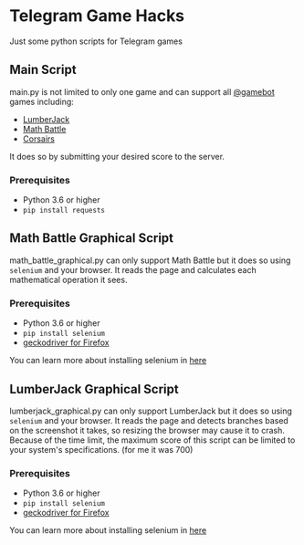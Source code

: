 # Telegram Game Hacks
Just some python scripts for Telegram games

## Main Script
main.py is not limited to only one game and can support all [@gamebot](https://t.me/gamebot) games including:
- [LumberJack](https://tbot.xyz/lumber/)
- [Math Battle](https://tbot.xyz/math/)
- [Corsairs](https://tbot.xyz/corsairs/)

It does so by submitting your desired score to the server.
### Prerequisites
- Python 3.6 or higher
- `pip install requests`

## Math Battle Graphical Script
math_battle_graphical.py can only support Math Battle but it does so using `selenium` and your browser.
It reads the page and calculates each mathematical operation it sees. 

### Prerequisites
- Python 3.6 or higher
- `pip install selenium`
- [geckodriver for Firefox](https://github.com/mozilla/geckodriver/releases)

You can learn more about installing selenium in [here](https://selenium-python.readthedocs.io/installation.html)

## LumberJack Graphical Script
lumberjack_graphical.py can only support LumberJack but it does so using `selenium` and your browser.
It reads the page and detects branches based on the screenshot it takes, so resizing the browser may cause it to crash.
Because of the time limit, the maximum score of this script can be limited to your system's specifications. (for me it was 700)

### Prerequisites
- Python 3.6 or higher
- `pip install selenium`
- [geckodriver for Firefox](https://github.com/mozilla/geckodriver/releases)

You can learn more about installing selenium in [here](https://selenium-python.readthedocs.io/installation.html)
